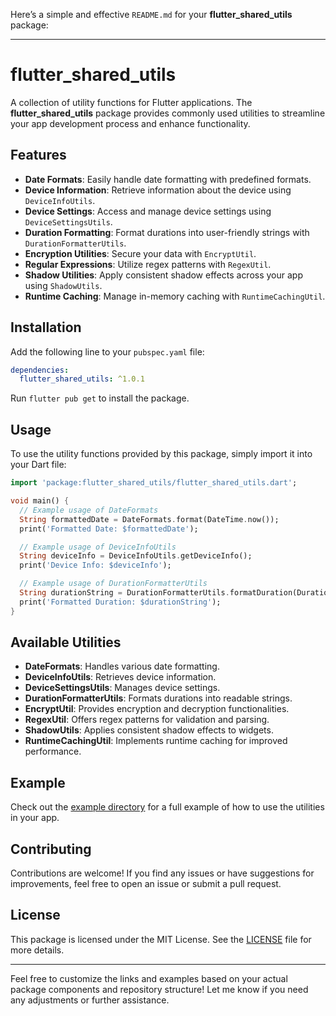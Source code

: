 Here’s a simple and effective `README.md` for your **flutter_shared_utils** package:

---

# flutter_shared_utils

A collection of utility functions for Flutter applications. The **flutter_shared_utils** package provides commonly used utilities to streamline your app development process and enhance functionality.

## Features

- **Date Formats**: Easily handle date formatting with predefined formats.
- **Device Information**: Retrieve information about the device using `DeviceInfoUtils`.
- **Device Settings**: Access and manage device settings using `DeviceSettingsUtils`.
- **Duration Formatting**: Format durations into user-friendly strings with `DurationFormatterUtils`.
- **Encryption Utilities**: Secure your data with `EncryptUtil`.
- **Regular Expressions**: Utilize regex patterns with `RegexUtil`.
- **Shadow Utilities**: Apply consistent shadow effects across your app using `ShadowUtils`.
- **Runtime Caching**: Manage in-memory caching with `RuntimeCachingUtil`.

## Installation

Add the following line to your `pubspec.yaml` file:

```yaml
dependencies:
  flutter_shared_utils: ^1.0.1
```

Run `flutter pub get` to install the package.

## Usage

To use the utility functions provided by this package, simply import it into your Dart file:

```dart
import 'package:flutter_shared_utils/flutter_shared_utils.dart';

void main() {
  // Example usage of DateFormats
  String formattedDate = DateFormats.format(DateTime.now());
  print('Formatted Date: $formattedDate');

  // Example usage of DeviceInfoUtils
  String deviceInfo = DeviceInfoUtils.getDeviceInfo();
  print('Device Info: $deviceInfo');

  // Example usage of DurationFormatterUtils
  String durationString = DurationFormatterUtils.formatDuration(Duration(hours: 2, minutes: 30));
  print('Formatted Duration: $durationString');
}
```

## Available Utilities

- **DateFormats**: Handles various date formatting.
- **DeviceInfoUtils**: Retrieves device information.
- **DeviceSettingsUtils**: Manages device settings.
- **DurationFormatterUtils**: Formats durations into readable strings.
- **EncryptUtil**: Provides encryption and decryption functionalities.
- **RegexUtil**: Offers regex patterns for validation and parsing.
- **ShadowUtils**: Applies consistent shadow effects to widgets.
- **RuntimeCachingUtil**: Implements runtime caching for improved performance.

## Example

Check out the [example directory](https://github.com/Abubakarshaikh/flutter_shared_utils/tree/main/example) for a full example of how to use the utilities in your app.

## Contributing

Contributions are welcome! If you find any issues or have suggestions for improvements, feel free to open an issue or submit a pull request.

## License

This package is licensed under the MIT License. See the [LICENSE](https://github.com/Abubakarshaikh/flutter_shared_utils/blob/main/LICENSE) file for more details.

---

Feel free to customize the links and examples based on your actual package components and repository structure! Let me know if you need any adjustments or further assistance.